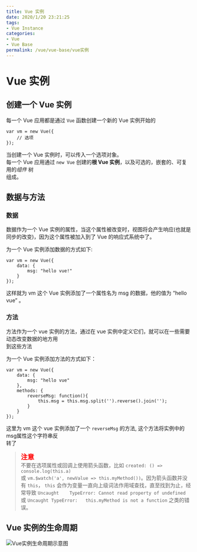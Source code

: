 ```yaml
---
title: Vue 实例
date: 2020/1/20 23:21:25
tags:
- Vue Instance
categories:
- Vue
- Vue Base
permalink: /vue/vue-base/vue实例
---
```

# Vue 实例  
  
## 创建一个 Vue 实例

每一个 Vue 应用都是通过 `Vue` 函数创建一个新的 Vue 实例开始的  

    var vm = new Vue({
        // 选项
    });  

当创建一个 Vue 实例时，可以传入一个选项对象。  
每一个 Vue 应用通过 `new Vue` 创建的**根 Vue 实例**，以及可选的，嵌套的、可复用的*组件* 树  
组成。
  
## 数据与方法

### 数据  

数据作为一个 Vue 实例的属性，当这个属性被改变时，视图将会产生响应(也就是同步的改变)，因为这个属性被加入到了 Vue 的响应式系统中了。

为一个 Vue 实例添加数据的方式如下:  

    var vm = new Vue({
        data: {
            msg: "hello vue!"
        }
    });

这样就为 vm 这个 Vue 实例添加了一个属性名为 msg 的数据，他的值为 “hello vue” 。

### 方法

方法作为一个 vue 实例的方法，通过在 vue 实例中定义它们，就可以在一些需要动态改变数据的地方用  
到这些方法

为一个 Vue 实例添加方法的方式如下：

    var vm = new Vue({
        data: {
            msg: "hello vue"
        },
        methods: {
            reverseMsg: function(){
                this.msg = this.msg.split('').reverse().join('');
            }
        }
    });

这里为 vm 这个 vue 实例添加了一个 `reverseMsg` 的方法,  这个方法将实例中的msg属性这个字符串反  
转了
> **<font color='red' size='4'>注意</font>**  
> 不要在选项属性或回调上使用箭头函数，比如 `created: () => console.log(this.a) `  
> 或 `vm.$watch('a', newValue => this.myMethod())`。因为箭头函数并没有 `this`， 
> `this` 会作为变量一直向上级词法作用域查找，直至找到为止，经常导致 `Uncaught   
> TypeError: Cannot read property of undefined `或 `Uncaught TypeError:  
> this.myMethod is not a function` 之类的错误。

## Vue  实例的生命周期
  
![Vue实例生命周期示意图][lifecycle]











[lifecycle]: /yukino-blog/images/vue-instance-lifecycle.png
